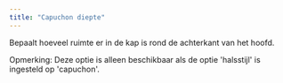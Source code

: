 ```yaml
---
title: "Capuchon diepte"
---
```


Bepaalt hoeveel ruimte er in de kap is rond de achterkant van het hoofd.

Opmerking: Deze optie is alleen beschikbaar als de optie 'halsstijl' is ingesteld op 'capuchon'.
